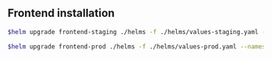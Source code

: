 ## Frontend installation
```Bash
$helm upgrade frontend-staging ./helms -f ./helms/values-staging.yaml --namespace frontend

$helm upgrade frontend-prod ./helms -f ./helms/values-prod.yaml --namespace frontend
```


